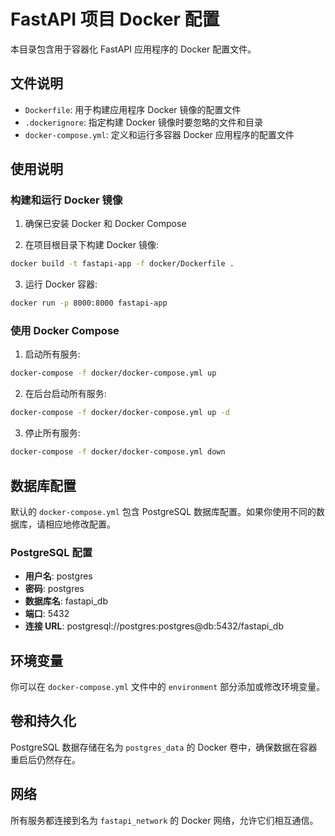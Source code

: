 # FastAPI 项目 Docker 配置

本目录包含用于容器化 FastAPI 应用程序的 Docker 配置文件。

## 文件说明

- `Dockerfile`: 用于构建应用程序 Docker 镜像的配置文件
- `.dockerignore`: 指定构建 Docker 镜像时要忽略的文件和目录
- `docker-compose.yml`: 定义和运行多容器 Docker 应用程序的配置文件

## 使用说明

### 构建和运行 Docker 镜像

1. 确保已安装 Docker 和 Docker Compose

2. 在项目根目录下构建 Docker 镜像:

```bash
docker build -t fastapi-app -f docker/Dockerfile .
```

3. 运行 Docker 容器:

```bash
docker run -p 8000:8000 fastapi-app
```

### 使用 Docker Compose

1. 启动所有服务:

```bash
docker-compose -f docker/docker-compose.yml up
```

2. 在后台启动所有服务:

```bash
docker-compose -f docker/docker-compose.yml up -d
```

3. 停止所有服务:

```bash
docker-compose -f docker/docker-compose.yml down
```

## 数据库配置

默认的 `docker-compose.yml` 包含 PostgreSQL 数据库配置。如果你使用不同的数据库，请相应地修改配置。

### PostgreSQL 配置

- **用户名**: postgres
- **密码**: postgres
- **数据库名**: fastapi_db
- **端口**: 5432
- **连接 URL**: postgresql://postgres:postgres@db:5432/fastapi_db

## 环境变量

你可以在 `docker-compose.yml` 文件中的 `environment` 部分添加或修改环境变量。

## 卷和持久化

PostgreSQL 数据存储在名为 `postgres_data` 的 Docker 卷中，确保数据在容器重启后仍然存在。

## 网络

所有服务都连接到名为 `fastapi_network` 的 Docker 网络，允许它们相互通信。